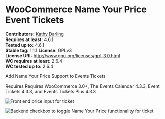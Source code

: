 # WooCommerce Name Your Price Event Tickets #

**Contributors:** [Kathy Darling](https://profiles.wordpress.org/helgatheviking)  
**Requires at least:** 4.6.1      
**Tested up to:** 4.6.1      
**Stable tag:** 1.1.1
**License:** GPLv3      
**License URI:** http://www.gnu.org/licenses/gpl-3.0.html      
**WC requires at least:** 2.6.4      
**WC tested up to:** 2.6.4     

Add Name Your Price Support to Events Tickets

Requires Requires WooCommerce 3.0+, The Events Calendar 4.3.3, Event Tickets 4.3.3, and Events Tickets Plus 4.3.3

![Front end price input for ticket](https://user-images.githubusercontent.com/507025/69904585-231dc680-1365-11ea-8bae-98a6e9f2add3.png "Front end price input for ticket")

![Backend checkbox to toggle Name Your Price functionality for ticket](https://user-images.githubusercontent.com/507025/69904536-cd491e80-1364-11ea-8a91-d2f32ea8de43.png "Backend checkbox to toggle Name Your Price functionality for ticket")

